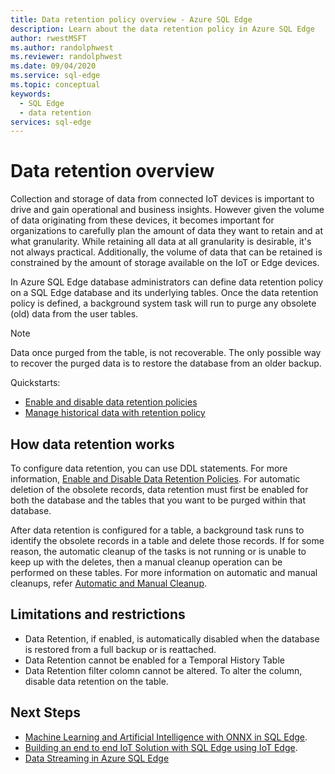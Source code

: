 ```yaml
---
title: Data retention policy overview - Azure SQL Edge
description: Learn about the data retention policy in Azure SQL Edge
author: rwestMSFT
ms.author: randolphwest
ms.reviewer: randolphwest
ms.date: 09/04/2020
ms.service: sql-edge
ms.topic: conceptual
keywords:
  - SQL Edge
  - data retention
services: sql-edge
---
```


# Data retention overview

Collection and storage of data from connected IoT devices is important to drive and gain operational and business insights. However given the volume of data originating from these devices, it becomes important for organizations to carefully plan the amount of data they want to retain and at what granularity. While retaining all data at all granularity is desirable, it's not always practical. Additionally, the volume of data that can be retained is constrained by the amount of storage available on the IoT or Edge devices. 

In Azure SQL Edge database administrators can define data retention policy on a SQL Edge database and its underlying tables. Once the data retention policy is defined, a background system task will run to purge any obsolete (old) data from the user tables. 

> [!Note]
> Data once purged from the table, is not recoverable. The only possible way to recover the purged data is to restore the database from an older backup.

Quickstarts:

- [Enable and disable data retention policies](data-retention-enable-disable.md)
- [Manage historical data with retention policy](data-retention-cleanup.md)

## How data retention works

To configure data retention, you can use DDL statements. For more information, [Enable and Disable Data Retention Policies](data-retention-enable-disable.md). For automatic deletion of the obsolete records, data retention must first be enabled for both the database and the tables that you want to be purged within that database. 

After data retention is configured for a table, a background task runs to identify the obsolete records in a table and delete those records. If for some reason, the automatic cleanup of the tasks is not running or is unable to keep up with the deletes, then a manual cleanup operation can be performed on these tables. For more information on automatic and manual cleanups, refer [Automatic and Manual Cleanup](data-retention-cleanup.md).

## Limitations and restrictions

- Data Retention, if enabled, is automatically disabled when the database is restored from a full backup or is reattached. 
- Data Retention cannot be enabled for a Temporal History Table
- Data Retention filter colomn cannot be altered. To alter the column, disable data retention on the table.  

## Next Steps

- [Machine Learning and Artificial Intelligence with ONNX in SQL Edge](onnx-overview.md).
- [Building an end to end IoT Solution with SQL Edge using IoT Edge](tutorial-deploy-azure-resources.md).
- [Data Streaming in Azure SQL Edge](stream-data.md)
